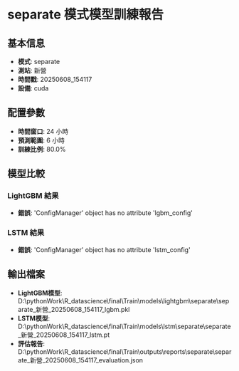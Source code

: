 
# separate 模式模型訓練報告

## 基本信息
- **模式**: separate
- **測站**: 新營
- **時間戳**: 20250608_154117
- **設備**: cuda

## 配置參數
- **時間窗口**: 24 小時
- **預測範圍**: 6 小時
- **訓練比例**: 80.0%

## 模型比較

### LightGBM 結果

- **錯誤**: 'ConfigManager' object has no attribute 'lgbm_config'

### LSTM 結果

- **錯誤**: 'ConfigManager' object has no attribute 'lstm_config'


## 輸出檔案
- **LightGBM模型**: D:\pythonWork\R_datascience\final\Train\models\lightgbm\separate\separate_新營_20250608_154117_lgbm.pkl
- **LSTM模型**: D:\pythonWork\R_datascience\final\Train\models\lstm\separate\separate_新營_20250608_154117_lstm.pt
- **評估報告**: D:\pythonWork\R_datascience\final\Train\outputs\reports\separate\separate_新營_20250608_154117_evaluation.json
